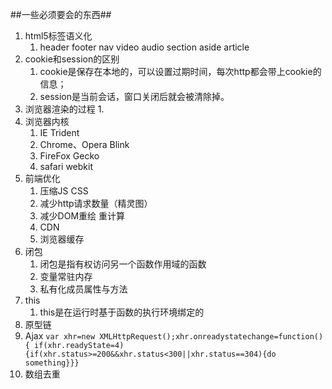 ##一些必须要会的东西##
1. html5标签语义化
	1. header footer nav video audio section aside article
2. cookie和session的区别
	1. cookie是保存在本地的，可以设置过期时间，每次http都会带上cookie的信息；
	2. session是当前会话，窗口关闭后就会被清除掉。 
3. 浏览器渲染的过程
	1. 
4. 浏览器内核
	1. IE Trident
	2. Chrome、Opera Blink
	3. FireFox Gecko
	4. safari webkit
5. 前端优化
	1. 压缩JS CSS
	2. 减少http请求数量（精灵图）
	3. 减少DOM重绘 重计算
	4. CDN
	5. 浏览器缓存
6. 闭包
	1. 闭包是指有权访问另一个函数作用域的函数
	2. 变量常驻内存
	3. 私有化成员属性与方法
7. this
	1. this是在运行时基于函数的执行环境绑定的
8. 原型链
9. Ajax 
	`var xhr=new XMLHttpRequest();xhr.onreadystatechange=function(){ if(xhr.readyState=4){if(xhr.status>=200&&xhr.status<300||xhr.status==304){do something}}}`
10. 数组去重
